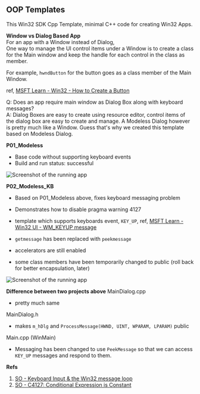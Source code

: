 ## OOP Templates
This Win32 SDK Cpp Template, minimal C++ code for creating Win32 Apps.

**Window vs Dialog Based App**  
For an app with a Window instead of Dialog,  
One way to manage the UI control items under a Window is to create a class for the Main window and keep the handle for each control in the class as member.
  
For example, `hwndButton` for the button goes as a class member of the Main Window.  

  ref, [MSFT Learn - Win32 - How to Create a Button](https://learn.microsoft.com/en-us/windows/win32/controls/create-a-button)

Q: Does an app require main window as Dialog Box along with keyboard messages?  
A: Dialog Boxes are easy to create using resource editor, control items of the dialog box are easy to create and manage.
A Modeless Dialog however is pretty much like a Window. Guess that's why we created this template based on Modeless Dialog.


**P01_Modeless**  
- Base code without supporting keyboard events
- Build and run status: successful


![Screenshot of the running app](https://user-images.githubusercontent.com/7858031/216800365-e567e14d-8763-4f47-bcd6-e3332a9306f2.png)


**P02_Modeless_KB**
- Based on P01_Modeless above, fixes keyboard messaging problem
- Demonstrates how to disable pragma warning 4127

 - template which supports keyboards event, `KEY_UP`, ref, [MSFT Learn - Win32 UI - WM_KEYUP message](https://learn.microsoft.com/en-us/windows/win32/inputdev/wm-keyup)
 - `getmessage` has been replaced with `peekmessage`
 - accelerators are still enabled
 - some class members have been temporarily changed to public (roll back for better encapsulation, later)

![Screenshot of the running app](https://user-images.githubusercontent.com/7858031/216800336-80dc4ab7-9368-4eae-96e5-7d75f95e0d70.png)

**Difference between two projects above**
MainDialog.cpp
- pretty much same

MainDialog.h
- makes `m_hDlg` and `ProcessMessage(HWND, UINT, WPARAM, LPARAM)` public

Main.cpp (WinMain)
- Messaging has been changed to use `PeekMessage` so that we can access `KEY_UP` messages and respond to them.


**Refs**  
1. [SO - Keyboard Input & the Win32 message loop](http://stackoverflow.com/q/2441457)
2. [SO - C4127: Conditional Expression is Constant](http://stackoverflow.com/q/25573996)
